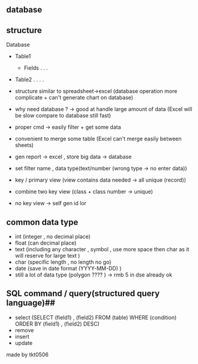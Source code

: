 ## database ## 

## structure ## 
Database 
  - Table1  
    - Fields
    .
    .
    .
  - Table2
  .
  .
  .
  .
  

- structure similar to spreadsheet->excel (database operation more complicate + can't generate chart on database)
- why need database ? -> good at handle large amount of data (Excel will be slow compare to database still fast)
- proper cmd -> easily filter + get some data 
- convenient to merge some table (Excel can't merge easily between sheets)
- gen report -> excel , store big data -> database 
- set filter name , data type(text/number (wrong type -> no enter data))
- key / primary view (view contains data needed -> all unique (record))
- combine two key view (class + class number -> unique)
- no key view -> self gen id lor 

## common data type ##
- int (integer , no decimal place)
- float (can decimal place)
- text (including any character , symbol , use more space then char as it will reserve for large text )
- char (specific length , no length no go)
- date (save in date format (YYYY-MM-DD) )
- still a lot of data type (polygon ???? ) -> rmb 5 in dse already ok

## SQL command / query(structured query language)##
- select (SELECT (field1) , (field2) FROM (table) WHERE (condition) ORDER BY (field1) , (field2) DESC)
- remove 
- insert 
- update 

made by tkt0506 
